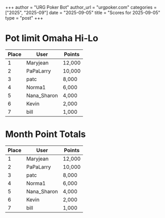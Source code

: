 +++
author = "URG Poker Bot"
author_url = "urgpoker.com"
categories = ["2025", "2025-09"]
date = "2025-09-05"
title = "Scores for 2025-09-05"
type = "post"
+++
# Pot limit Omaha Hi-Lo

| Place | User | Points |
|-------|------|--------|
| 1 | Maryjean | 12,000 |
| 2 | PaPaLarry | 10,000 |
| 3 | patc | 8,000 |
| 4 | Norma1 | 6,000 |
| 5 | Nana_Sharon | 4,000 |
| 6 | Kevin | 2,000 |
| 7 | bill | 1,000 |

# Month Point Totals

| Place | User | Points |
|-------|------|--------|
| 1 | Maryjean | 12,000 |
| 2 | PaPaLarry | 10,000 |
| 3 | patc | 8,000 |
| 4 | Norma1 | 6,000 |
| 5 | Nana_Sharon | 4,000 |
| 6 | Kevin | 2,000 |
| 7 | bill | 1,000 |
